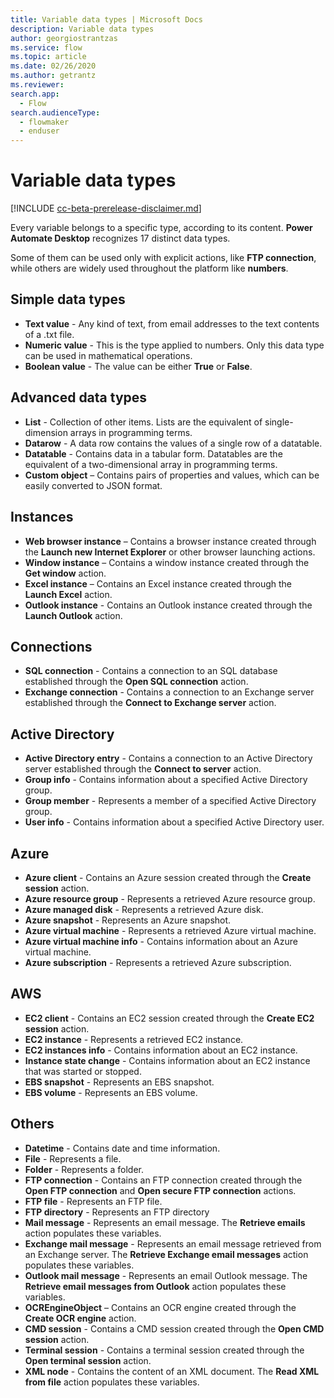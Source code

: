 ```yaml
---
title: Variable data types | Microsoft Docs
description: Variable data types
author: georgiostrantzas
ms.service: flow
ms.topic: article
ms.date: 02/26/2020
ms.author: getrantz
ms.reviewer:
search.app: 
  - Flow
search.audienceType: 
  - flowmaker
  - enduser
---
```


# Variable data types

[!INCLUDE [cc-beta-prerelease-disclaimer.md](../../includes/cc-beta-prerelease-disclaimer.md)]

Every variable belongs to a specific type, according to its content. **Power Automate Desktop** recognizes 17 distinct data types. 

Some of them can be used only with explicit actions, like **FTP connection**, while others are widely used throughout the platform like  **numbers**.  

## Simple data types

- **Text value** - Any kind of text, from email addresses to the text contents of a .txt file. 
- **Numeric value** - This is the type applied to numbers. Only this data type can be used in mathematical operations.
- **Boolean value** - The value can be either **True** or **False**.

## Advanced data types

- **List** - Collection of other items. Lists are the equivalent of single-dimension arrays in programming terms. 
- **Datarow** - A data row contains the values of a single row of a datatable.
- **Datatable** - Contains data in a tabular form. Datatables are the equivalent of a two-dimensional array in programming terms. 
- **Custom object** – Contains pairs of properties and values, which can be easily converted to JSON format. 

## Instances

- **Web browser instance** – Contains a browser instance created through the **Launch new Internet Explorer** or other browser launching actions.
- **Window instance** – Contains a window instance created through the **Get window** action.
- **Excel instance** – Contains an Excel instance created through the **Launch Excel** action.
- **Outlook instance** - Contains an Outlook instance created through the **Launch Outlook** action.

## Connections

- **SQL connection** - Contains a connection to an SQL database established through the **Open SQL connection** action.
- **Exchange connection** - Contains a connection to an Exchange server established through the **Connect to Exchange server** action.

## Active Directory

- **Active Directory entry** - Contains a connection to an Active Directory server established through the **Connect to server** action.
- **Group info** - Contains information about a specified Active Directory group.
- **Group member** - Represents a member of a specified Active Directory group.
- **User info** - Contains information about a specified Active Directory user.

## Azure

- **Azure client** - Contains an Azure session created through the **Create session** action.
- **Azure resource group** - Represents a retrieved Azure resource group.
- **Azure managed disk** - Represents a retrieved Azure disk.
- **Azure snapshot** - Represents an Azure snapshot.
- **Azure virtual machine** - Represents a retrieved Azure virtual machine.
- **Azure virtual machine info** - Contains information about an Azure virtual machine.
- **Azure subscription** - Represents a retrieved Azure subscription.

## AWS

- **EC2 client** - Contains an EC2 session created through the **Create EC2 session** action.
- **EC2 instance** - Represents a retrieved EC2 instance.
- **EC2 instances info** - Contains information about an EC2 instance.
- **Instance state change** - Contains information about an EC2 instance that was started or stopped.
- **EBS snapshot** - Represents an EBS snapshot.
- **EBS volume** - Represents an EBS volume.

## Others

- **Datetime** - Contains date and time information.
- **File** - Represents a file.
- **Folder** - Represents a folder.
- **FTP connection** - Contains an FTP connection created through the **Open FTP connection** and **Open secure FTP connection** actions.
- **FTP file** - Represents an FTP file.
- **FTP directory** - Represents an FTP directory
- **Mail message** - Represents an email message. The **Retrieve emails** action populates these variables.
- **Exchange mail message** - Represents an email message retrieved from an Exchange server. The **Retrieve Exchange email messages** action populates these variables.
- **Outlook mail message** - Represents an email Outlook message. The **Retrieve email messages from Outlook** action populates these variables.
- **OCREngineObject** – Contains an OCR engine created through the **Create OCR engine** action.
- **CMD session** - Contains a CMD session created through the **Open CMD session** action.
- **Terminal session** - Contains a terminal session created through the **Open terminal session** action.
- **XML node** - Contains the content of an XML document. The **Read XML from file** action populates these variables.